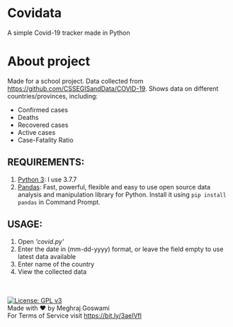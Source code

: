 # Covidata
A simple Covid-19 tracker made in Python
# About project
Made for a school project. Data collected from https://github.com/CSSEGISandData/COVID-19. Shows data on different countries/provinces, including:
  - Confirmed cases
  - Deaths
  - Recovered cases
  - Active cases
  - Case-Fatality Ratio
## REQUIREMENTS:
1. [Python 3](https://www.python.org/downloads/): I use 3.7.7
2. [Pandas](https://pandas.pydata.org/docs/getting_started/install.html): Fast, powerful, flexible and easy to use open source data analysis and manipulation library for Python. Install it using ```pip install pandas``` in Command Prompt.
## USAGE:
1. Open *'covid.py'*
2. Enter the date in (mm-dd-yyyy) format, or leave the field empty to use latest data available
3. Enter name of the country
4. View the collected data

\
\
[![License: GPL v3](https://img.shields.io/badge/License-GPLv3-blue.svg)](https://www.gnu.org/licenses/gpl-3.0)<br>
Made with :heart: by Meghraj Goswami<br>
For Terms of Service visit https://bit.ly/3aeIVfl
